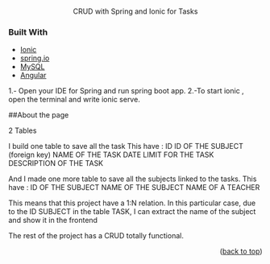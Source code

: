 <br />
<div align="center">
  <p align="center">
    CRUD with Spring and Ionic for Tasks
    <br />

  </p>
</div>

### Built With

- [Ionic](https://ionicframework.com)
- [spring.io](https://spring.io)
- [MySQL](https://www.mysql.com)
- [Angular](https://angular.io/)

1.- Open your IDE for Spring and run spring boot app.
2.-To start ionic , open the terminal and write ionic serve.


##About the page

2 Tables

I build one table to save all the task
This have :
ID
ID OF THE SUBJECT (foreign key)
NAME OF THE TASK
DATE LIMIT FOR THE TASK
DESCRIPTION OF THE TASK

And I made one more table to save all the subjects linked to the tasks.
This have :
ID OF THE SUBJECT
NAME OF THE SUBJECT
NAME OF A TEACHER


This means that this project have a 1:N relation. In this particular case, due to the ID SUBJECT in the table TASK, I can extract the name of the subject and show it in the
frontend

The rest of the project has a CRUD totally functional.

<p align="right">(<a href="#top">back to top</a>)</p>

